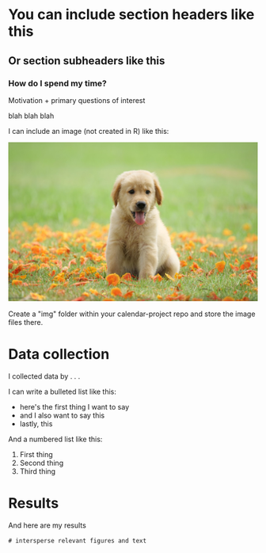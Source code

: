You can include section headers like this
=========================================

Or section subheaders like this
-------------------------------

### How do I spend my time?

Motivation + primary questions of interest

blah blah blah

I can include an image (not created in R) like this:

![cute puppy](./img/cute_puppy.png)

Create a "img" folder within your calendar-project repo and store the
image files there.

Data collection
===============

I collected data by . . .

I can write a bulleted list like this:

-   here's the first thing I want to say
-   and I also want to say this
-   lastly, this

And a numbered list like this:

1.  First thing
2.  Second thing
3.  Third thing

Results
=======

And here are my results

    # intersperse relevant figures and text
